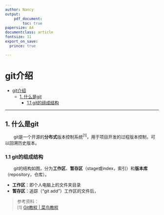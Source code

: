 ```yaml
---
author: Nancy
output:
    pdf_document:
        toc: true
papersize: A4
documentclass: article
fontsize: 11
export_on_save:
  prince: true

---
```


<!-- markdownlint-disable-file MD033 -->

# git介绍

- [git介绍](#git介绍)
  - [1. 什么是git](#1-什么是git)
    - [1.1 git的组成结构](#11-git的组成结构)

---

## 1. 什么是git

<p style="text-indent:2em"> git是一个开源的<b>分布式</b>版本控制系统<sup>[1]</sup>，用于项目开发的过程版本控制，可以回溯历史版本。 </p>

### 1.1 git的组成结构

<p style="text-indent:2em"> git的结构如图，分为<b>工作区</b>、<b>暂存区</b>（stage或index，索引）和<b>版本库</b>（repository，仓库）。</p>

- <b>工作区</b>：即个人电脑上的文件夹目录
- <b>暂存区</b>：追踪（<q>git add</q>）工作区的文件后，

> 参考资料：  
> [1] [Git教程 | 菜鸟教程](https://www.runoob.com/git/git-tutorial.html)


